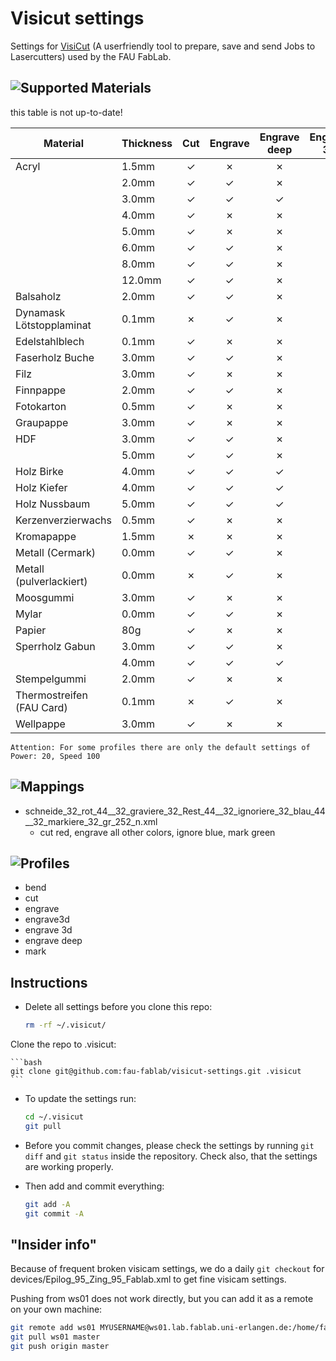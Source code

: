 Visicut settings
================

Settings for [VisiCut](https://github.com/t-oster/VisiCut) (A userfriendly tool to prepare, save and send Jobs to Lasercutters) used by the FAU FabLab.

![Supported Materials](laserprofiles/)
-----------------------------------

this table is not up-to-date!

| Material                  | Thickness   | Cut       | Engrave   | Engrave deep  | Engrave 3D  | Mark      | Bend      |
|---------------------------|-------------|:---------:|:---------:|:-------------:|:-----------:|:---------:|:---------:|
| Acryl                     | 1.5mm       |✓          |✗          |✗              |✗            |✗          |✓          |
|                           | 2.0mm       |✓          |✓          |✗              |✗            |✓          |✗          |
|                           | 3.0mm       |✓          |✓          |✓              |✓            |✓          |✗          |
|                           | 4.0mm       |✓          |✗          |✗              |✗            |✗          |✗          |
|                           | 5.0mm       |✓          |✗          |✗              |✗            |✗          |✗          |
|                           | 6.0mm       |✓          |✓          |✗              |✗            |✗          |✗          |
|                           | 8.0mm       |✓          |✓          |✗              |✗            |✗          |✗          |
|                           | 12.0mm      |✓          |✓          |✗              |✗            |✗          |✗          |
| Balsaholz                 | 2.0mm       |✓          |✓          |✗              |✗            |✓          |✗          |
| Dynamask Lötstopplaminat  | 0.1mm       |✗          |✓          |✗              |✗            |✗          |✗          |
| Edelstahlblech            | 0.1mm       |✓          |✗          |✗              |✗            |✗          |✗          |
| Faserholz Buche           | 3.0mm       |✓          |✓          |✗              |✗            |✓          |✗          |
| Filz                      | 3.0mm       |✓          |✗          |✗              |✗            |✗          |✗          |
| Finnpappe                 | 2.0mm       |✓          |✓          |✗              |✗            |✓          |✗          |
| Fotokarton                | 0.5mm       |✓          |✗          |✗              |✗            |✗          |✗          |
| Graupappe                 | 3.0mm       |✓          |✗          |✗              |✗            |✗          |✗          |
| HDF                       | 3.0mm       |✓          |✓          |✗              |✗            |✗          |✗          |
|                           | 5.0mm       |✓          |✓          |✗              |✗            |✗          |✗          |
| Holz Birke                | 4.0mm       |✓          |✓          |✓              |✗            |✗          |✗          |
| Holz Kiefer               | 4.0mm       |✓          |✓          |✓              |✗            |✗          |✗          |
| Holz Nussbaum             | 5.0mm       |✓          |✓          |✓              |✗            |✗          |✗          |
| Kerzenverzierwachs        | 0.5mm       |✓          |✗          |✗              |✗            |✓          |✗          |
| Kromapappe                | 1.5mm       |✗          |✗          |✗              |✗            |✓          |✗          |
| Metall (Cermark)          | 0.0mm       |✓          |✓          |✗              |✗            |✗          |✗          |
| Metall (pulverlackiert)   | 0.0mm       |✗          |✓          |✗              |✗            |✗          |✗          |
| Moosgummi                 | 3.0mm       |✓          |✗          |✗              |✗            |✗          |✗          |
| Mylar                     | 0.0mm       |✓          |✓          |✗              |✗            |✗          |✗          |
| Papier                    | 80g         |✓          |✗          |✗              |✗            |✗          |✗          |
| Sperrholz Gabun           | 3.0mm       |✓          |✓          |✗              |✗            |✗          |✗          |
|                           | 4.0mm       |✓          |✓          |✓              |✗            |✓          |✗          |
| Stempelgummi              | 2.0mm       |✓          |✗          |✗              |✗            |✗          |✗          |
| Thermostreifen (FAU Card) | 0.1mm       |✗          |✓          |✗              |✗            |✗          |✗          |
| Wellpappe                 | 3.0mm       |✓          |✗          |✗              |✗            |✗          |✗          |

```Attention: For some profiles there are only the default settings of Power: 20, Speed 100```

![Mappings](mappings/)
--------------------

* schneide_32_rot_44__32_graviere_32_Rest_44__32_ignoriere_32_blau_44__32_markiere_32_gr_252_n.xml
  * cut red, engrave all other colors, ignore blue, mark green

![Profiles](profiles/)
--------------------

* bend
* cut
* engrave
* engrave3d
* engrave 3d
* engrave deep
* mark

Instructions
------------

 * Delete all settings before you clone this repo:
    
    ```bash
    rm -rf ~/.visicut/
    ```

  Clone the repo to .visicut:
    
    ```bash
    git clone git@github.com:fau-fablab/visicut-settings.git .visicut
    ```


 * To update the settings run:

    ```bash
    cd ~/.visicut
    git pull
    ```

 * Before you commit changes, please check the settings by running
    `git diff`
   and
    `git status`
  inside the repository. Check also, that the settings are working properly.

*  Then add and commit everything:
    
    ```bash
    git add -A
    git commit -A
    ```

"Insider info"
--------------

Because of frequent broken visicam settings, we do a daily `git checkout` for devices/Epilog_95_Zing_95_Fablab.xml to get fine visicam settings.

Pushing from ws01 does not work directly, but you can add it as a remote on your own machine:

```bash
git remote add ws01 MYUSERNAME@ws01.lab.fablab.uni-erlangen.de:/home/fablab/.visicut
git pull ws01 master
git push origin master
```
